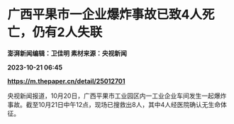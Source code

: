 # 广西平果市一企业爆炸事故已致4人死亡，仍有2人失联
**澎湃新闻编辑：卫佳明 素材来源：央视新闻**

**2023-10-21 06:45**

**https://m.thepaper.cn/detail/25012701**

央视新闻报道，10月20日，广西平果市工业园区内一工业企业车间发生一起爆炸事故。截至10月21日中午12点，现场已搜救出8人，其中4人经医院确认无生命体征。